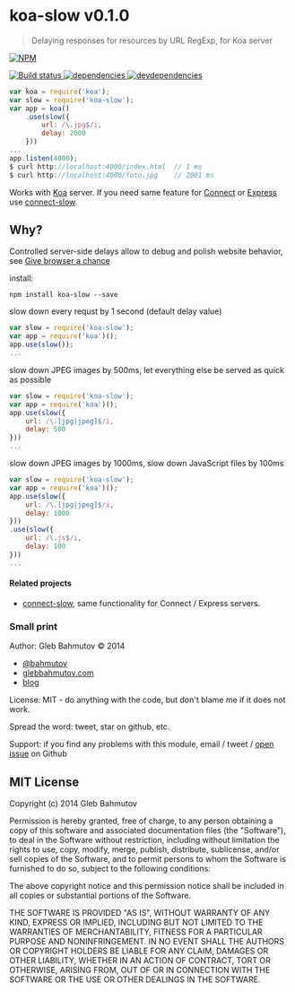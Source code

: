 # koa-slow v0.1.0

> Delaying responses for resources by URL RegExp, for Koa server

[![NPM][koa-slow-icon] ][koa-slow-url]

[![Build status][koa-slow-ci-image] ][koa-slow-ci-url]
[![dependencies][koa-slow-dependencies-image] ][koa-slow-dependencies-url]
[![devdependencies][koa-slow-devdependencies-image] ][koa-slow-devdependencies-url]

[koa-slow-icon]: https://nodei.co/npm/koa-slow.png?downloads=true
[koa-slow-url]: https://npmjs.org/package/koa-slow
[koa-slow-ci-image]: https://travis-ci.org/bahmutov/koa-slow.png?branch=master
[koa-slow-ci-url]: https://travis-ci.org/bahmutov/koa-slow
[koa-slow-dependencies-image]: https://david-dm.org/bahmutov/koa-slow.png
[koa-slow-dependencies-url]: https://david-dm.org/bahmutov/koa-slow
[koa-slow-devdependencies-image]: https://david-dm.org/bahmutov/koa-slow/dev-status.png
[koa-slow-devdependencies-url]: https://david-dm.org/bahmutov/koa-slow#info=devDependencies



```js
var koa = require('koa');
var slow = require('koa-slow');
var app = koa()
    .use(slow({
        url: /\.jpg$/i,
        delay: 2000
    }))
...
app.listen(4000);
$ curl http://localhost:4000/index.html  // 1 ms
$ curl http://localhost:4000/foto.jpg    // 2001 ms
```

Works with [Koa](http://koajs.com/) server.
If you need same feature for
[Connect](http://www.senchalabs.org/connect/) or
[Express](http://expressjs.com/) use
[connect-slow](https://github.com/bahmutov/connect-slow).


## Why?

Controlled server-side delays allow to debug and polish
website behavior, see
[Give browser a chance](http://bahmutov.calepin.co/give-browser-a-chance.html)

install:

```
npm install koa-slow --save
```

slow down every requst by 1 second (default delay value)

```js
var slow = require('koa-slow');
var app = require('koa')();
app.use(slow());
...
```

slow down JPEG images by 500ms,
let everything else be served as quick as possible

```js
var slow = require('koa-slow');
var app = require('koa')();
app.use(slow({
    url: /\.[jpg|jpeg]$/i,
    delay: 500
}))
...
```

slow down JPEG images by 1000ms, slow down JavaScript files by 100ms

```js
var slow = require('koa-slow');
var app = require('koa')();
app.use(slow({
    url: /\.[jpg|jpeg]$/i,
    delay: 1000
}))
.use(slow({
    url: /\.js$/i,
    delay: 100
}))
...
```

#### Related projects

* [connect-slow](https://github.com/bahmutov/connect-slow),
same functionality for Connect / Express servers.



### Small print

Author: Gleb Bahmutov &copy; 2014

* [@bahmutov](https://twitter.com/bahmutov)
* [glebbahmutov.com](http://glebbahmutov.com)
* [blog](http://bahmutov.calepin.co/)

License: MIT - do anything with the code, but don't blame me if it does not work.

Spread the word: tweet, star on github, etc.

Support: if you find any problems with this module, email / tweet /
[open issue](https://github.com/bahmutov/koa-slow/issues) on Github



## MIT License

Copyright (c) 2014 Gleb Bahmutov

Permission is hereby granted, free of charge, to any person
obtaining a copy of this software and associated documentation
files (the "Software"), to deal in the Software without
restriction, including without limitation the rights to use,
copy, modify, merge, publish, distribute, sublicense, and/or sell
copies of the Software, and to permit persons to whom the
Software is furnished to do so, subject to the following
conditions:

The above copyright notice and this permission notice shall be
included in all copies or substantial portions of the Software.

THE SOFTWARE IS PROVIDED "AS IS", WITHOUT WARRANTY OF ANY KIND,
EXPRESS OR IMPLIED, INCLUDING BUT NOT LIMITED TO THE WARRANTIES
OF MERCHANTABILITY, FITNESS FOR A PARTICULAR PURPOSE AND
NONINFRINGEMENT. IN NO EVENT SHALL THE AUTHORS OR COPYRIGHT
HOLDERS BE LIABLE FOR ANY CLAIM, DAMAGES OR OTHER LIABILITY,
WHETHER IN AN ACTION OF CONTRACT, TORT OR OTHERWISE, ARISING
FROM, OUT OF OR IN CONNECTION WITH THE SOFTWARE OR THE USE OR
OTHER DEALINGS IN THE SOFTWARE.



